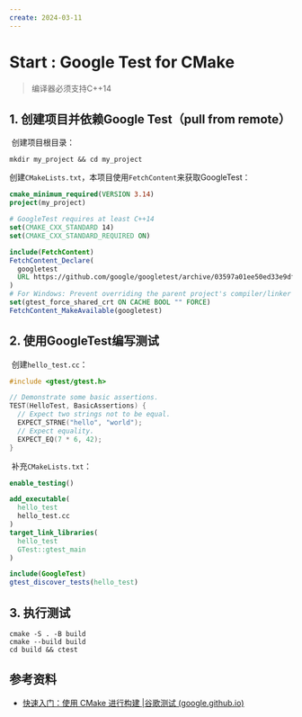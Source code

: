 ```yaml
---
create: 2024-03-11
---
```

# Start : Google Test for CMake

> 编译器必须支持C++14

## 1. 创建项目并依赖Google Test（pull from remote）

​	创建项目根目录：

```shell
mkdir my_project && cd my_project
```

​	创建`CMakeLists.txt`，本项目使用`FetchContent`来获取GoogleTest：

```cmake
cmake_minimum_required(VERSION 3.14)
project(my_project)

# GoogleTest requires at least C++14
set(CMAKE_CXX_STANDARD 14)
set(CMAKE_CXX_STANDARD_REQUIRED ON)

include(FetchContent)
FetchContent_Declare(
  googletest
  URL https://github.com/google/googletest/archive/03597a01ee50ed33e9dfd640b249b4be3799d395.zip
)
# For Windows: Prevent overriding the parent project's compiler/linker settings
set(gtest_force_shared_crt ON CACHE BOOL "" FORCE)
FetchContent_MakeAvailable(googletest)
```

## 2. 使用GoogleTest编写测试

​	创建`hello_test.cc`：

```C++
#include <gtest/gtest.h>

// Demonstrate some basic assertions.
TEST(HelloTest, BasicAssertions) {
  // Expect two strings not to be equal.
  EXPECT_STRNE("hello", "world");
  // Expect equality.
  EXPECT_EQ(7 * 6, 42);
}
```

​	补充`CMakeLists.txt`：

```cmake
enable_testing()

add_executable(
  hello_test
  hello_test.cc
)
target_link_libraries(
  hello_test
  GTest::gtest_main
)

include(GoogleTest)
gtest_discover_tests(hello_test)
```

## 3. 执行测试

```shell
cmake -S . -B build
cmake --build build
cd build && ctest
```

## 参考资料

* [快速入门：使用 CMake 进行构建 |谷歌测试 (google.github.io)](https://google.github.io/googletest/quickstart-cmake.html)